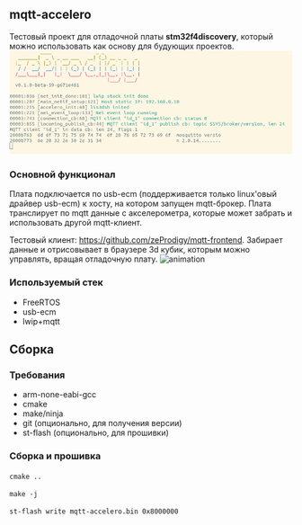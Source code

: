 ## mqtt-accelero

Тестовый проект для отладочной платы __stm32f4discovery__, который можно использовать как основу для будующих проектов.
![console](https://github.com/zeProdigy/mqtt-accelero/blob/main/screenshot.png)

### Основной функционал
Плата подключается по usb-ecm (поддерживается только linux'овый драйвер usb-ecm) к хосту, на котором запущен mqtt-брокер. Плата транслирует по mqtt данные с акселерометра, которые может забрать и использовать другой mqtt-клиент.

Тестовый клиент: https://github.com/zeProdigy/mqtt-frontend. Забирает данные и отрисовывает в браузере 3d кубик, которым можно управлять, вращая отладочную плату.
![animation](https://github.com/zeProdigy/mqtt-accelero/blob/main/gif.gif)

### Используемый стек
* FreeRTOS
* usb-ecm
* lwip+mqtt

## Сборка
### Требования
* arm-none-eabi-gcc
* cmake
* make/ninja
* git (опционально, для получения версии)
* st-flash (опционально, для прошивки)

### Сборка и прошивка
`cmake ..`

`make -j`

`st-flash write mqtt-accelero.bin 0x8000000`
